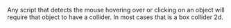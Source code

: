 Any script that detects the mouse hovering over or clicking on an object will require that object to have a collider.
In most cases that is a box collider 2d.
